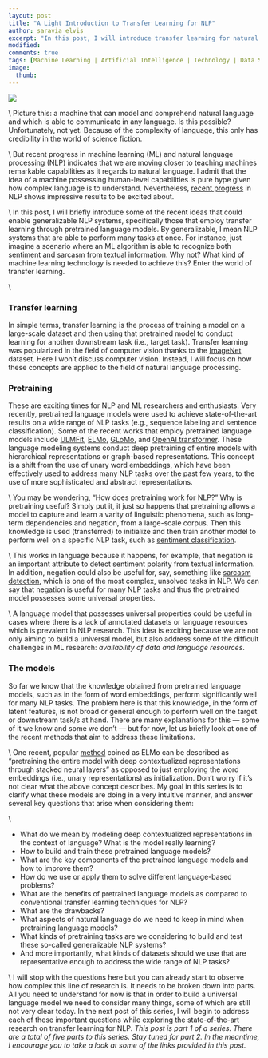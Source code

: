 ```yaml
---
layout: post
title: "A Light Introduction to Transfer Learning for NLP"
author: saravia_elvis
excerpt: "In this post, I will introduce transfer learning for natural language processing and key questions necessary to better understand this important area of study."
modified:
comments: true
tags: [Machine Learning | Artificial Intelligence | Technology | Data Science | NLP]
image:
  thumb: 
---
```


![](https://miro.medium.com/max/747/1*D-CoqzlBxj37_j-_vwMLxA.png)

\\
Picture this: a machine that can model and comprehend natural language and which is able to communicate in any language. Is this possible? Unfortunately, not yet. Because of the complexity of language, this only has credibility in the world of science fiction.

\\
But recent progress in machine learning (ML) and natural language processing (NLP) indicates that we are moving closer to teaching machines remarkable capabilities as it regards to natural language. I admit that the idea of a machine possessing human-level capabilities is pure hype given how complex language is to understand. Nevertheless, [recent progress](https://thegradient.pub/nlp-imagenet/) in NLP shows impressive results to be excited about.

\\
In this post, I will briefly introduce some of the recent ideas that could enable generalizable NLP systems, specifically those that employ transfer learning through pretrained language models. By generalizable, I mean NLP systems that are able to perform many tasks at once. For instance, just imagine a scenario where an ML algorithm is able to recognize both sentiment and sarcasm from textual information. Why not? What kind of machine learning technology is needed to achieve this? Enter the world of transfer learning.

\\
### **Transfer learning**


In simple terms, transfer learning is the process of training a model on a large-scale dataset and then using that pretrained model to conduct learning for another downstream task (i.e., target task). Transfer learning was popularized in the field of computer vision thanks to the [ImageNet](https://en.wikipedia.org/wiki/ImageNet) dataset. Here I won’t discuss computer vision. Instead, I will focus on how these concepts are applied to the field of natural language processing.


### **Pretraining**

These are exciting times for NLP and ML researchers and enthusiasts. Very recently, pretrained language models were used to achieve state-of-the-art results on a wide range of NLP tasks (e.g., sequence labeling and sentence classification). Some of the recent works that employ pretrained language models include [ULMFit](https://arxiv.org/abs/1801.06146), [ELMo](https://allennlp.org/elmo), [GLoMo](https://arxiv.org/abs/1806.05662), and [OpenAI transformer](https://blog.openai.com/language-unsupervised/). These language modeling systems conduct deep pretraining of entire models with hierarchical representations or graph-based representations. This concept is a shift from the use of unary word embeddings, which have been effectively used to address many NLP tasks over the past few years, to the use of more sophisticated and abstract representations.

\\
You may be wondering, “How does pretraining work for NLP?” Why is pretraining useful? Simply put it, it just so happens that pretraining allows a model to capture and learn a varity of linguistic phenomena, such as long-term dependencies and negation, from a large-scale corpus. Then this knowledge is used (transferred) to initialize and then train another model to perform well on a specific NLP task, such as [sentiment classification](https://medium.com/dair-ai/state-of-the-art-multimodal-sentiment-classification-in-videos-1daa8a481c5a).

\\
This works in language because it happens, for example, that negation is an important attribute to detect sentiment polarity from textual information. In addition, negation could also be useful for, say, something like [sarcasm detection](https://medium.com/dair-ai/detecting-sarcasm-with-deep-convolutional-neural-networks-4a0657f79e80), which is one of the most complex, unsolved tasks in NLP. We can say that negation is useful for many NLP tasks and thus the pretrained model possesses some universal properties.

\\
A language model that possesses universal properties could be useful in cases where there is a lack of annotated datasets or language resources which is prevalent in NLP research. This idea is exciting because we are not only aiming to build a universal model, but also address some of the difficult challenges in ML research: *availability of data and language resources*.

### **The models**

So far we know that the knowledge obtained from pretrained language models, such as in the form of word embeddings, perform significantly well for many NLP tasks. The problem here is that this knowledge, in the form of latent features, is not broad or general enough to perform well on the target or downstream task/s at hand. There are many explanations for this — some of it we know and some we don’t — but for now, let us briefly look at one of the recent methods that aim to address these limitations.

\\
One recent, popular [method](https://arxiv.org/abs/1802.05365) coined as ELMo can be described as “pretraining the entire model with deep contextualized representations through stacked neural layers” as opposed to just employing the word embeddings (i.e., unary representations) as initialization. Don’t worry if it’s not clear what the above concept describes. My goal in this series is to clarify what these models are doing in a very intuitive manner, and answer several key questions that arise when considering them:

\\
- What do we mean by modeling deep contextualized representations in the context of language? What is the model really learning?
- How to build and train these pretrained language models?
- What are the key components of the pretrained language models and how to improve them?
- How do we use or apply them to solve different language-based problems?
- What are the benefits of pretrained language models as compared to conventional transfer learning techniques for NLP?
- What are the drawbacks?
- What aspects of natural language do we need to keep in mind when pretraining language models?
- What kinds of pretraining tasks are we considering to build and test these so-called generalizable NLP systems?
- And more importantly, what kinds of datasets should we use that are representative enough to address the wide range of NLP tasks?

\\
I will stop with the questions here but you can already start to observe how complex this line of research is. It needs to be broken down into parts. All you need to understand for now is that in order to build a universal language model we need to consider many things, some of which are still not very clear today. In the next post of this series, I will begin to address each of these important questions while exploring the state-of-the-art research on transfer learning for NLP. *This post is part 1 of a series. There are a total of five parts to this series. Stay tuned for part 2. In the meantime, I encourage you to take a look at some of the links provided in this post.*


